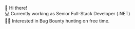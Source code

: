 👋 Hi there! \
💻 Currently working as Senior Full-Stack Developer (.NET) \
🐱‍👤 Interested in Bug Bounty hunting on free time.

